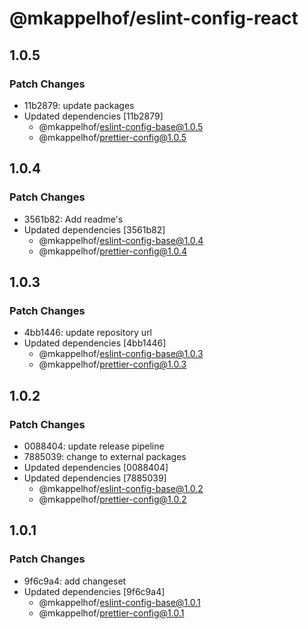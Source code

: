 # @mkappelhof/eslint-config-react

## 1.0.5

### Patch Changes

- 11b2879: update packages
- Updated dependencies [11b2879]
  - @mkappelhof/eslint-config-base@1.0.5
  - @mkappelhof/prettier-config@1.0.5

## 1.0.4

### Patch Changes

- 3561b82: Add readme's
- Updated dependencies [3561b82]
  - @mkappelhof/eslint-config-base@1.0.4
  - @mkappelhof/prettier-config@1.0.4

## 1.0.3

### Patch Changes

- 4bb1446: update repository url
- Updated dependencies [4bb1446]
  - @mkappelhof/eslint-config-base@1.0.3
  - @mkappelhof/prettier-config@1.0.3

## 1.0.2

### Patch Changes

- 0088404: update release pipeline
- 7885039: change to external packages
- Updated dependencies [0088404]
- Updated dependencies [7885039]
  - @mkappelhof/eslint-config-base@1.0.2
  - @mkappelhof/prettier-config@1.0.2

## 1.0.1

### Patch Changes

- 9f6c9a4: add changeset
- Updated dependencies [9f6c9a4]
  - @mkappelhof/eslint-config-base@1.0.1
  - @mkappelhof/prettier-config@1.0.1
